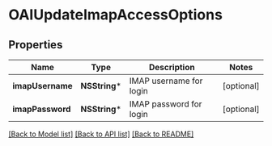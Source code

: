 # OAIUpdateImapAccessOptions

## Properties
Name | Type | Description | Notes
------------ | ------------- | ------------- | -------------
**imapUsername** | **NSString*** | IMAP username for login | [optional] 
**imapPassword** | **NSString*** | IMAP password for login | [optional] 

[[Back to Model list]](../README#documentation-for-models) [[Back to API list]](../README#documentation-for-api-endpoints) [[Back to README]](../README)


